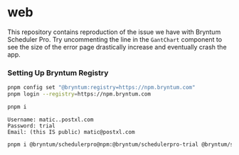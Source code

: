 # web

This repository contains reproduction of the issue we have with Bryntum Scheduler Pro. Try uncommenting the line in the `GantChart` component to see the size of the error page drastically increase and eventually crash the app.

### Setting Up Bryntum Registry

```sh
pnpm config set "@bryntum:registry=https://npm.bryntum.com"
pnpm login --registry=https://npm.bryntum.com

pnpm i
```

```
Username: matic..postxl.com
Password: trial
Email: (this IS public) matic@postxl.com
```

```sh
pnpm i @bryntum/schedulerpro@npm:@bryntum/schedulerpro-trial @bryntum/schedulerpro-react
```

